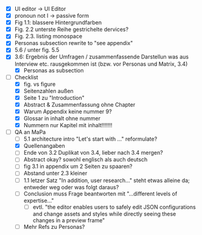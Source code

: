 - [x] UI editor -> UI Editor
- [x] pronoun not I -> passive form
- [x] Fig 1.1: blassere Hintergrundfarben
- [x] Fig. 2.2 unterste Reihe gestrichelte dervices?
- [x] Fig. 2.3. listing monospace
- [x] Personas subsection rewrite to "see appendix"
- [x] 5.6 / unter fig. 5.5 
- [x] 3.6: Ergebnis der Umfragen / zusammenfassende Darstellun was aus Interview etc. rausgekommen ist (bzw. vor Personas und Matrix, 3.4)
	- [x] Personas as subsection
- [ ] Checklist 
	- [x] fig. vs figure
	- [x] Seitenzahlen außen
	- [x] Seite 1 zu "Introduction"
	- [x] Abstract & Zusammenfassung ohne Chapter
	- [x] Warum Appendix keine nummer 9?
	- [x] Glossar in inhalt ohne nummer
	- [x] Nummern nur Kapitel mit inhalt!!!!!!!
- [ ] QA an MaPa
	- [ ] 5.1 architecture intro "Let's start with ..." reformulate?
	- [x] Quellenangaben
	- [ ] Ende von 3.2 Duplikat von 3.4, lieber nach 3.4 mergen?
	- [ ] Abstract okay? sowohl englisch als auch deutsch
	- [ ] fig 3.1 in appendix um 2 Seiten zu spaaren?
	- [ ] Abstand unter 2.3 kleiner
	- [ ] 1.1 letzer Satz "In addition, user research..." steht etwas alleine da; entweder weg oder was folgt daraus?
	- [ ] Conclusion muss Frage beantworten mit "...different levels of expertise..." 
		- [ ] evtl. "the editor enables users to safely edit JSON configurations and change assets and styles while directly seeing these changes in a preview frame"
	- [ ]  Mehr Refs zu Personas?